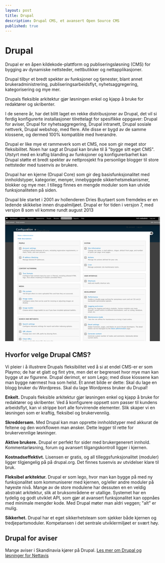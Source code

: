```yaml
---
layout: post
title: Drupal
description: Drupal CMS, et avansert Open Source CMS
published: true
---
```


# Drupal
Drupal er en åpen kildekode-plattform og publiseringsløsning (CMS) for bygging av dynamiske nettsteder, nettbutikker og nettapplikasjoner.

Drupal tilbyr et bredt spekter av funksjoner og tjenester, blant annet brukeradministrering, publiseringsarbeidsflyt, nyhetsaggregering, kategorisering og mye mer.

Drupals fleksible arkitektur gjør løsningen enkel og kjapp å bruke for redaktører og skribenter.

I de senere år, har det blitt laget en rekke distribusjoner av Drupal, det vil si ferdig konfigurerte installasjoner tilrettelagt for spesifikke oppgaver: Drupal for aviser, Drupal for nyhetsaggregering, Drupal intranett, Drupal sosiale nettverk, Drupal webshop, med flere. Alle disse er bygd av de samme klossene, og dermed 100% kompatible med hverandre. 

Drupal er like mye et rammeverk som et CMS, noe som gir meget stor fleksibilitet. Noen har sagt at Drupal kan bruke til å "bygge sitt eget CMS". Utstyrt med en kraftig blanding av funksjoner og konfigurerbarhet kan Drupal støtte et bredt spekter av nettprosjekt fra personlige blogger til store nettsteder med tusenvis av brukere.

Drupal har en kjerne (Drupal Core) som gir deg basisfunksjonalitet med innholdstyper, kategorier, menyer, innebyggede sikkerhetsmekanismer, blokker og mye mer. I tillegg finnes en mengde moduler som kan utvide funksjonaliteten på siden.

Drupal ble startet i 2001 av hollenderen Dries Buytaert som fremdeles er en ledende skikkelse innen drupalmiljøet. Drupal er for tiden i versjon 7, med versjon 8 som vil komme rundt august 2013

![Drupal screenshot](../img/drupal-screenshot.png)

## Hvorfor velge Drupal CMS?
Vi pleier i å illustrere Drupals fleksibilitet ved å si at endel CMS-er er som Playmo; de har et glatt og fint ytre, men det er begrenset hvor mye man kan bygge ut av figurene. Drupal derimot, er som Lego; med disse klossene kan man bygge nærmest hva som helst. Et annet bilde er dette: Skal du lage en blogg bruker du Wordpress. Skal du lage Wordpress bruker du Drupal! 

**Enkelt.** Drupals fleksible arkitektur gjør løsningen enkel og kjapp å bruke for redaktører og skribenter. Ved å konfigurere oppsett som passer til kundens arbeidsflyt, kan vi strippe bort alle forvirrende elementer. Slik skaper vi en løsningen som er kraftig, fleksibel og brukervennlig.

**Skreddersøm.** Med Drupal kan man opprette innholdstyper med akkurat de feltene og den workflowen man ønsker. Dette legger til rette for brukervennlige løsninger.

**Aktive brukere.** Drupal er perfekt for sider med brukergenerert innhold. Kommentarløsning, forum og avansert tilgangskontroll ligger i kjernen.

**Kostnadseffektivt.** Lisensen er gratis, og all tilleggsfunksjonalitet (moduler) ligger tilgjengelig på på drupal.org. Det finnes tusenvis av utvidelser klare til bruk.

**Fleksibel arkitektur.** Drupal er som lego, hvor man kan bygge på med ny funksjonalitet som kommuniserer med kjernen, og/eller andre moduler på høyeste nivå. Mange av de store modulene har dessuten en en veldig abstrakt arkitektur, slik at bruksområdene er utallige. Systemet har en tydelig og godt utviklet API, som gjør at avansert funksjonalitet kan oppnåes med minimale mengder kode. Med Drupal møter man aldri veggen; "alt" er mulig.

**Sikkerhet.** Drupal har et eget sikkerhetsteam som sjekker både kjernen og tredjepartsmoduler. Kompetansen i det sentrale utviklermiljøet er svært høy.

## Drupal for aviser
Mange aviser i Skandinavia kjører på Drupal. [Les mer om Drupal og løsninger for Nettavis](http://www.newsfront.no)